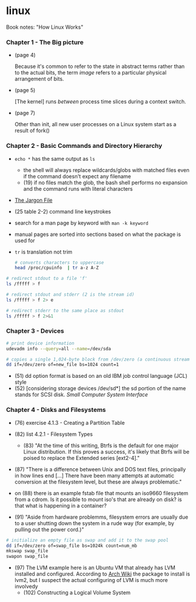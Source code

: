 # linux
Book notes: "How Linux Works"


### Chapter 1 - The Big picture
- (page 4)
    
    Because it's common to refer to the state in abstract terms rather than to the actual bits, the term _image_ refers to a particular physical arrangement of bits.

- (page 5)

    [The kernel] runs _between_ process time slices during a context switch.

- (page 7)

    Other than init, all new user processes on a Linux system start as a result of fork()

### Chapter 2 - Basic Commands and Directory Hierarchy
- `echo *` has the same output as `ls`
    - the shell will always replace wildcards/globs with matched files even if the command doesn't expect any filename
    - (19) if no files match the glob, the bash shell performs no expansion and the command runs with literal characters

- [The Jargon File](http://www.catb.org/jargon/html/)
- (25 table 2-2) command line keystrokes

- search for a man page by keyword with `man -k keyword`
- manual pages are sorted into sections based on what the package is used for

- `tr` is translation not trim
    ```sh
    # converts characters to uppercase
    head /proc/cpuinfo  | tr a-z A-Z
    ```

```sh
# redirect stdout to a file 'f'
ls /fffff > f

# redirect stdout and stderr (2 is the stream id) 
ls /fffff > f 2> e

# redirect stderr to the same place as stdout
ls /fffff > f 2>&1
```

### Chapter 3 - Devices

```sh
# print device information
udevadm info --query=all --name=/dev/sda
```

```sh
# copies a single 1,024-byte block from /dev/zero (a continuous stream of zero bytes) to new_file
dd if=/dev/zero of=new_file bs=1024 count=1
```
- (51) dd option format is based on an old IBM job control language (JCL) style
- (52) [considering storage devices /dev/sd*] the sd portion of the name stands for SCSI disk. _Small Computer System Interface_ 

### Chapter 4  - Disks and Filesystems

- (76) exercise 4.1.3 - Creating a Partition Table
- (82) list 4.2.1 - Filesystem Types
    - (83) "At the time of this writing, Btrfs is the default for one major Linux distribution. If this proves a success, it's likely that Btrfs will be poised to replace the Extended series [ext2-4]."

- (87) "There is a difference between Unix and DOS text files, principally in how lines end [...] There have been many attempts at automatic conversion at the filesystem level, but these are always problematic."

- on (88) there is an example fstab file that mounts an iso9660 filesystem from a cdrom. Is it possible to mount iso's that are already on disk? is that what is happening in a container?
- (91) "Aside from hardware problemms, filesystem errors are usually due to a user shutting down the system in a rude way (for example, by pulling out the power cord.)"

```sh
# initialize an empty file as swap and add it to the swap pool
dd if=/dev/zero of=swap_file bs=1024k count=num_mb
mkswap swap_file
swapon swap_file
```

- (97) The LVM example here is an Ubuntu VM that already has LVM installed and configured. According to [Arch Wiki](https://wiki.archlinux.org/title/LVM) the package to install is lvm2, but I suspect the actual configuring of LVM is much more involvedy
    - (102) Constructing a Logical Volume System